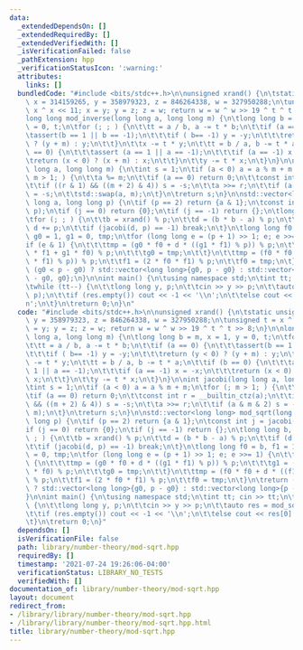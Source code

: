 ```yaml
---
data:
  _extendedDependsOn: []
  _extendedRequiredBy: []
  _extendedVerifiedWith: []
  _isVerificationFailed: false
  _pathExtension: hpp
  _verificationStatusIcon: ':warning:'
  attributes:
    links: []
  bundledCode: "#include <bits/stdc++.h>\n\nunsigned xrand() {\n\tstatic unsigned\
    \ x = 314159265, y = 358979323, z = 846264338, w = 327950288;\n\tunsigned t =\
    \ x ^ x << 11; x = y; y = z; z = w; return w = w ^ w >> 19 ^ t ^ t >> 8;\n}\n\n\
    long long mod_inverse(long long a, long long m) {\n\tlong long b = m, x = 1, y\
    \ = 0, t;\n\tfor (; ; ) {\n\t\tt = a / b, a -= t * b;\n\t\tif (a == 0) {\n\t\t\
    \tassert(b == 1 || b == -1);\n\t\t\tif ( b== -1) y = -y;\n\t\t\treturn (y < 0)\
    \ ? (y + m) : y;\n\t\t}\n\t\tx -= t * y;\n\t\tt = b / a, b -= t * a;\n\t\tif (b\
    \ == 0) {\n\t\t\tassert (a == 1 || a == -1);\n\t\t\tif (a == -1) x = -x;\n\t\t\
    \treturn (x < 0) ? (x + m) : x;\n\t\t}\n\t\ty -= t * x;\n\t}\n}\n\nint jacobi(long\
    \ long a, long long m) {\n\tint s = 1;\n\tif (a < 0) a = a % m + m;\n\tfor (;\
    \ m > 1; ) {\n\t\ta %= m;\n\t\tif (a == 0) return 0;\n\t\tconst int r = __builtin_ctz(a);\n\
    \t\tif ((r & 1) && ((m + 2) & 4)) s = -s;\n\t\ta >>= r;\n\t\tif (a & m & 2) s\
    \ = -s;\n\t\tstd::swap(a, m);\n\t}\n\treturn s;\n}\n\nstd::vector<long long> mod_sqrt(long\
    \ long a, long long p) {\n\tif (p == 2) return {a & 1};\n\tconst int j = jacobi(a,\
    \ p);\n\tif (j == 0) return {0};\n\tif (j == -1) return {};\n\tlong long b, d;\n\
    \tfor (; ; ) {\n\t\tb = xrand() % p;\n\t\td = (b * b - a) % p;\n\t\tif (d < 0)\
    \ d += p;\n\t\tif (jacobi(d, p) == -1) break;\n\t}\n\tlong long f0 = b, f1 = 1,\
    \ g0 = 1, g1 = 0, tmp;\n\tfor (long long e = (p + 1) >> 1; e; e >>= 1) {\n\t\t\
    if (e & 1) {\n\t\t\ttmp = (g0 * f0 + d * ((g1 * f1) % p)) % p;\n\t\t\tg1 = (g0\
    \ * f1 + g1 * f0) % p;\n\t\t\tg0 = tmp;\n\t\t}\n\t\ttmp = (f0 * f0 + d * ((f1\
    \ * f1) % p)) % p;\n\t\tf1 = (2 * f0 * f1) % p;\n\t\tf0 = tmp;\n\t}\n\treturn\
    \ (g0 < p - g0) ? std::vector<long long>{g0, p - g0} : std::vector<long long>{p\
    \ - g0, g0};\n}\n\nint main() {\n\tusing namespace std;\n\tint tt; cin >> tt;\n\
    \twhile (tt--) {\n\t\tlong long y, p;\n\t\tcin >> y >> p;\n\t\tauto res = mod_sqrt(y,\
    \ p);\n\t\tif (res.empty()) cout << -1 << '\\n';\n\t\telse cout << res[0] << '\\\
    n';\n\t}\n\treturn 0;\n}\n"
  code: "#include <bits/stdc++.h>\n\nunsigned xrand() {\n\tstatic unsigned x = 314159265,\
    \ y = 358979323, z = 846264338, w = 327950288;\n\tunsigned t = x ^ x << 11; x\
    \ = y; y = z; z = w; return w = w ^ w >> 19 ^ t ^ t >> 8;\n}\n\nlong long mod_inverse(long\
    \ long a, long long m) {\n\tlong long b = m, x = 1, y = 0, t;\n\tfor (; ; ) {\n\
    \t\tt = a / b, a -= t * b;\n\t\tif (a == 0) {\n\t\t\tassert(b == 1 || b == -1);\n\
    \t\t\tif ( b== -1) y = -y;\n\t\t\treturn (y < 0) ? (y + m) : y;\n\t\t}\n\t\tx\
    \ -= t * y;\n\t\tt = b / a, b -= t * a;\n\t\tif (b == 0) {\n\t\t\tassert (a ==\
    \ 1 || a == -1);\n\t\t\tif (a == -1) x = -x;\n\t\t\treturn (x < 0) ? (x + m) :\
    \ x;\n\t\t}\n\t\ty -= t * x;\n\t}\n}\n\nint jacobi(long long a, long long m) {\n\
    \tint s = 1;\n\tif (a < 0) a = a % m + m;\n\tfor (; m > 1; ) {\n\t\ta %= m;\n\t\
    \tif (a == 0) return 0;\n\t\tconst int r = __builtin_ctz(a);\n\t\tif ((r & 1)\
    \ && ((m + 2) & 4)) s = -s;\n\t\ta >>= r;\n\t\tif (a & m & 2) s = -s;\n\t\tstd::swap(a,\
    \ m);\n\t}\n\treturn s;\n}\n\nstd::vector<long long> mod_sqrt(long long a, long\
    \ long p) {\n\tif (p == 2) return {a & 1};\n\tconst int j = jacobi(a, p);\n\t\
    if (j == 0) return {0};\n\tif (j == -1) return {};\n\tlong long b, d;\n\tfor (;\
    \ ; ) {\n\t\tb = xrand() % p;\n\t\td = (b * b - a) % p;\n\t\tif (d < 0) d += p;\n\
    \t\tif (jacobi(d, p) == -1) break;\n\t}\n\tlong long f0 = b, f1 = 1, g0 = 1, g1\
    \ = 0, tmp;\n\tfor (long long e = (p + 1) >> 1; e; e >>= 1) {\n\t\tif (e & 1)\
    \ {\n\t\t\ttmp = (g0 * f0 + d * ((g1 * f1) % p)) % p;\n\t\t\tg1 = (g0 * f1 + g1\
    \ * f0) % p;\n\t\t\tg0 = tmp;\n\t\t}\n\t\ttmp = (f0 * f0 + d * ((f1 * f1) % p))\
    \ % p;\n\t\tf1 = (2 * f0 * f1) % p;\n\t\tf0 = tmp;\n\t}\n\treturn (g0 < p - g0)\
    \ ? std::vector<long long>{g0, p - g0} : std::vector<long long>{p - g0, g0};\n\
    }\n\nint main() {\n\tusing namespace std;\n\tint tt; cin >> tt;\n\twhile (tt--)\
    \ {\n\t\tlong long y, p;\n\t\tcin >> y >> p;\n\t\tauto res = mod_sqrt(y, p);\n\
    \t\tif (res.empty()) cout << -1 << '\\n';\n\t\telse cout << res[0] << '\\n';\n\
    \t}\n\treturn 0;\n}"
  dependsOn: []
  isVerificationFile: false
  path: library/number-theory/mod-sqrt.hpp
  requiredBy: []
  timestamp: '2021-07-24 19:26:06-04:00'
  verificationStatus: LIBRARY_NO_TESTS
  verifiedWith: []
documentation_of: library/number-theory/mod-sqrt.hpp
layout: document
redirect_from:
- /library/library/number-theory/mod-sqrt.hpp
- /library/library/number-theory/mod-sqrt.hpp.html
title: library/number-theory/mod-sqrt.hpp
---
```

